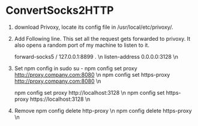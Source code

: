 ConvertSocks2HTTP
===========

1. download Privoxy, locate its config file in /usr/local/etc/privoxy/. 
2. Add Following line. This set all the request gets forwarded to privoxy. It also opens a random port of my machine to listen to it.

    forward-socks5 / 127.0.0.1:8899 . \n
    listen-address  0.0.0.0:3128    \n

3. Set npm config in sudo su - 
    npm config set proxy http://proxy.company.com:8080  \n
    npm config set https-proxy http://proxy.company.com:8080    \n

    npm config set proxy http://localhost:3128  \n
    npm config set https-proxy https://localhost:3128   \n

4. Remove
    npm config delete http-proxy    \n
    npm config delete https-proxy   \n
